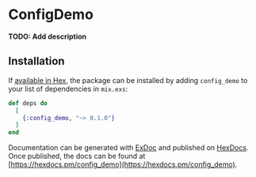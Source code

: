 # ConfigDemo

**TODO: Add description**

## Installation

If [available in Hex](https://hex.pm/docs/publish), the package can be installed
by adding `config_demo` to your list of dependencies in `mix.exs`:

```elixir
def deps do
  [
    {:config_demo, "~> 0.1.0"}
  ]
end
```

Documentation can be generated with [ExDoc](https://github.com/elixir-lang/ex_doc)
and published on [HexDocs](https://hexdocs.pm). Once published, the docs can
be found at [https://hexdocs.pm/config_demo](https://hexdocs.pm/config_demo).

